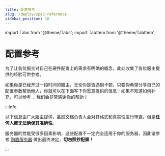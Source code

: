 ```yaml
---
title: 配置参考
slug: /deploy/spec-reference
sidebar_position: 10
---
```


import Tabs from '@theme/Tabs';
import TabItem from '@theme/TabItem';

# 配置参考

为了让各位服主对自己在硬件配置上的需求有明确的概念，此处收集了各位服主提供的经验可供参考。

如果你是已经开过一段时间的服主，无论你是否遇到卡顿，只要你希望分享自己的配置参数帮助他人，你就可以在下面写下你愿意提供的信息！如果不知道如何补充，可以参考  ，我们会非常感谢你的帮助！

:::info

以下信息由广大服主提供，虽然文档负责人会对其格式和真实性进行审查，但是**任何人都无法确保其准确性**。

服务器的性能受很多因素影响，这些配置不一定完全适用于你的服务器，因此请参考 [购置服务器](../purchase-server.md) 做出最终决定，**切勿照抄配置！**

:::